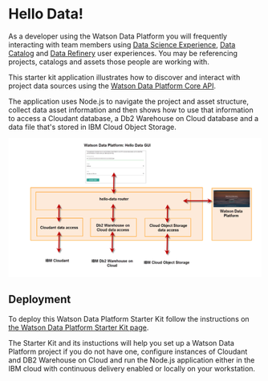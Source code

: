 # Hello Data!

As a developer using the Watson Data Platform you will frequently interacting with team members using [Data Science Experience](https://datascience.ibm.com/docs/content/getting-started/welcome-main.html?context=analytics), [Data Catalog](https://datascience.ibm.com/docs/content/catalog/manage-catalog.html?context=analytics) and [Data Refinery](https://datascience.ibm.com/docs/content/refinery/refining_data.html?context=analytics) user experiences. You may be referencing projects, catalogs and assets those people are working with.

This starter kit application illustrates how to discover and interact with project data sources using the [Watson Data Platform Core API](https://wdp-api-registry.mybluemix.net/api-explorer/). 

The application uses Node.js to navigate the project and asset structure, collect data asset information and then shows how to use that information to access a Cloudant database, a Db2 Warehouse on Cloud database and a data file that's stored in IBM Cloud Object Storage.

![overview](img/skit_overview.png)

## Deployment
To deploy this Watson Data Platform Starter Kit follow the instructions on [the Watson Data Platform Starter Kit page](https://console.stage1.bluemix.net/developer/dataplatform/starter-kits).

The Starter Kit and its instuctions will help you set up a Watson Data Platform project if you do not have one, configure instances of Cloudant and DB2 Warehouse on Cloud and run the Node.js application either in the IBM cloud with continuous delivery enabled or locally on your workstation. 
